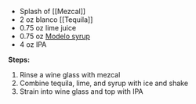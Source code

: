* Splash of [[Mezcal]]
* 2 oz blanco [[Tequila]]
* 0.75 oz lime juice
* 0.75 oz [Modelo syrup](/cocktails/modelo-syrup-ingredient)
* 4 oz IPA

**Steps:**

1. Rinse a wine glass with mezcal
1. Combine tequila, lime, and syrup with ice and shake
1. Strain into wine glass and top with IPA